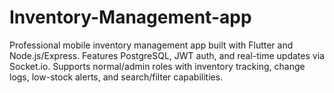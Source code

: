 # Inventory-Management-app
Professional mobile inventory management app built with Flutter and Node.js/Express. Features PostgreSQL, JWT auth, and real-time updates via Socket.io. Supports normal/admin roles with inventory tracking, change logs, low-stock alerts, and search/filter capabilities.
